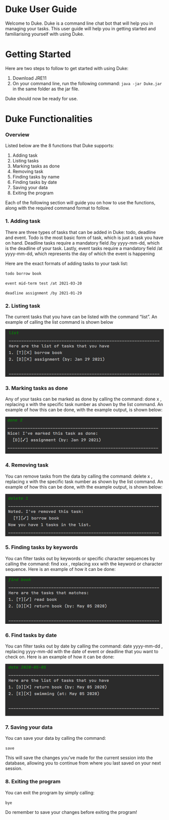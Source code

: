 # Duke User Guide
Welcome to Duke. Duke is a command line chat bot that will help you in managing your tasks. This user guide will help you in getting started and familiarising yourself with using Duke.

# Getting Started
Here are two steps to follow to get started with using Duke:
1. Download JRE11
2. On your command line, run the following command: `java -jar Duke.jar` in the same folder as the jar file.

Duke should now be ready for use.
# Duke Functionalities

### Overview
Listed below are the 8 functions that Duke supports:

1. Adding task
2. Listing tasks
3. Marking tasks as done
4. Removing task
5. Finding tasks by name
6. Finding tasks by date
7. Saving your data
8. Exiting the program

Each of the following section will guide you on how to use the functions, along with the required command format to follow.

### 1. Adding task
There are three types of tasks that can be added in Duke: todo, deadline and event. Todo is the most basic form of task, which is just a task you have on hand. Deadline tasks require a mandatory field /by yyyy-mm-dd, which is the deadline of your task. Lastly, event tasks require a mandatory field /at yyyy-mm-dd, which represents the day of which the event is happening

Here are the exact formats of adding tasks to your task list:

`todo borrow book`

`event mid-term test /at 2021-03-20`

`deadline assignment /by 2021-01-29`


### 2. Listing task
The current tasks that you have can be listed with the command “list”. An example of calling the list command is shown below

![](img1.png)

### 3. Marking tasks as done
Any of your tasks can be marked as done by calling the command: done x , replacing x with the specific task number as shown by the list command. An example of how this can be done, with the example output, is shown below:

![](img2.png)

### 4. Removing task
You can remove tasks from the data by calling the command: delete x , replacing x with the specific task number as shown by the list command. An example of how this can be done, with the example output, is shown below:

![](img3.png)

### 5. Finding tasks by keywords
You can filter tasks out by keywords or specific character sequences by calling the command: find xxx , replacing xxx with the keyword or character sequence. Here is an example of how it can be done:

![](img4.png)

### 6. Find tasks by date
You can filter tasks out by date by calling the command: date yyyy-mm-dd , replacing yyyy-mm-dd with the date of event or deadline that you want to check on. Here is an example of how it can be done:

![](img5.png)

### 7. Saving your data
You can save your data by calling the command: 

`save`

This will save the changes you’ve made for the current session into the database, allowing you to continue from where you last saved on your next session.

### 8. Exiting the program

You can exit the program by simply calling:

`bye`

Do remember to save your changes before exiting the program!
